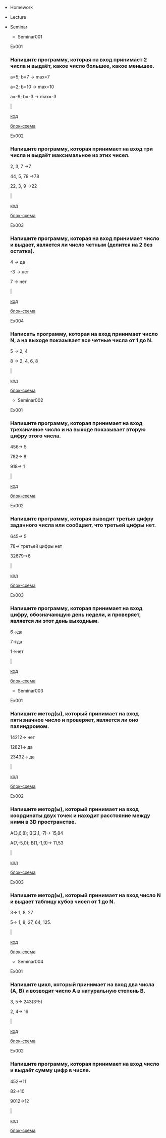 
 - Homework
 - Lecture
 - Seminar
   - Seminar001

    Ex001
    ### Напишите программу, которая на вход принимает 2 числа и выдаёт, какое число большее, какое меньшее.

    a=5; b=7 -> max=7

    a=2; b=10 -> max=10

    a=-9; b=-3 -> max=-3

    |
    
     [код](Seminar/Seminar001/Ex001/Program.cs) 

    [блок-схема](Seminar/Seminar001/Ex001/diagram.drawio.png)

    Ex002
    ### Напишите программу, которая принимает на вход три числа и выдаёт максимальное из этих чисел.

    2, 3, 7 ->7

    44, 5, 78 ->78

    22, 3, 9 ->22

    |

    [код](Seminar/Seminar001/Ex002/Program.cs)

    [блок-схема](Seminar/Seminar001/Ex002/diagram.drawio.png)
    


    Ex003
    ### Напишите программу, которая на вход принимает число и выдает, является ли число четным (делится на 2 без остатка).

    4 -> да

   -3 -> нет

    7 -> нет

    |

    [код](Seminar/Seminar001/Ex003/Program.cs)

    [блок-схема](Seminar/Seminar001/Ex003/diagram.drawio.png)

    

    Ex004
    ### Написать программу, которая на вход принимает число N, а на выходе показывает все четные числа от 1 до N.

    5 -> 2, 4

    8 -> 2, 4, 6, 8

    |

    [код](Seminar/Seminar001/Ex004/Program.cs)

    [блок-схема](Seminar/Seminar001/Ex004/diagram.drawio.png)

    

   - Seminar002
     
    Ex001
    ### Напишите программу, которая принимает на вход трехзначное число и на выходе показывает вторую цифру этого числа.
    456-> 5

    782-> 8

    918-> 1

    |

    [код](Seminar/Seminar002/Ex001/Program.cs)

    [блок-схема](Seminar/Seminar002/Ex001/diagram.drawio.png)

    Ex002
    ### Напишите программу, которая выводит третью цифру заданного числа или сообщает, что третьей цифры нет.
    645-> 5

    78-> третьей цифры нет

    32679->6

    |

    [код](Seminar/Seminar002/Ex002/Program.cs)

    [блок-схема](Seminar/Seminar002/Ex002/diagram.drawio.png)

    Ex003
    ### Напишите программу, которая принимает на вход цифру, обозначающую день недели, и проверяет, является ли этот день выходным.
    6->да

    7->да

    1->нет

    |

    [код](Seminar/Seminar002/Ex003/Program.cs)

    [блок-схема](Seminar/Seminar002/Ex003/diagram.drawio.png)
    
    

    




   - Seminar003

   Ex001
   ### Напишите метод(ы), который принимает на вход пятизначное число и проверяет, является ли оно палиндромом.

   14212-> нет

   12821-> да

   23432-> да

   |

   [код](Seminar/Seminar003/Ex001/Program.cs)

   [блок-схема](Seminar/Seminar003/Ex001/diagram.drawio.png)
   

   Ex002

   ### Напишите метод(ы), который принимает на вход координаты двух точек и находит расстояние между ними в 3D пространстве.

   A(3,6,8); B(2,1,-7)-> 15,84

   A(7,-5,0); B(1,-1,9)-> 11,53

   |

   [код](Seminar/Seminar003/Ex002/Program.cs)

   [блок-схема](Seminar/Seminar003/Ex002/diagram.drawio.png)


   Ex003

   ### Напишите метод(ы), который принимает на вход число N и выдает таблицу кубов чисел от 1 до N.

   3-> 1, 8, 27

   5-> 1, 8, 27, 64, 125.

   |

   [код](Seminar/Seminar003/Ex003/Program.cs)

   [блок-схема](Seminar/Seminar003/Ex003/diagram.drawio.png)


   - Seminar004

   Ex001

   ### Напишите цикл, который принимает на вход два числа (A, B) и возводит число A в натуральную степень B.

   3, 5-> 243(3^5)

   2, 4-> 16

   |

   [код](Seminar/Seminar004/Ex001/Program.cs)

   [блок-схема](Seminar/Seminar004/Ex001/diagram.drawio.png)
   

   Ex002

   ### Напишите программу, которая принимает на вход число и выдаёт сумму цифр в числе.

   452->11

   82->10

   9012->12

   |

   [код](Seminar/Seminar004/Ex002/Program.cs)

   [блок-схема](Seminar/Seminar004/Ex002/diagram.drawio.png)

   

   


